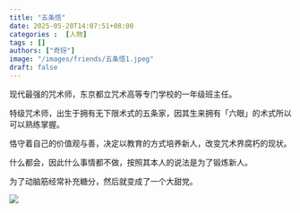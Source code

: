 ```yaml
---
title: "五条悟"
date: 2025-05-20T14:07:51+08:00
categories :  [人物]
tags : []
authors: ["奇犽"]
image: "/images/friends/五条悟1.jpeg"
draft: false
---
```


现代最强的咒术师，东京都立咒术高等专门学校的一年级班主任。

特级咒术师，出生于拥有无下限术式的五条家，因其生来拥有「六眼」的术式所以可以熟练掌握。
<!--more-->
恪守着自己的价值观与善，决定以教育的方式培养新人，改变咒术界腐朽的现状。

什么都会，因此什么事情都不做，按照其本人的说法是为了锻炼新人。

为了动脑筋经常补充糖分，然后就变成了一个大甜党。

![](/images/friends/五条悟2.jpg)